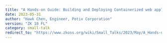 ```yaml
---
title: "A Hands-on Guide: Building and Deploying Containerized web application with ZK and AWS Lightsail"
date: 2023-05-31
author: "Hawk Chen, Engineer, Potix Corporation"
version: "ZK 10 FL"
category: small-talk
redirect_to: "https://www.zkoss.org/wiki/Small_Talks/2023/May/A_Hands-on_Guide:_Building_and_Deploying_Containerized_web_application_with_ZK_and_AWS_Lightsail"
---
```

